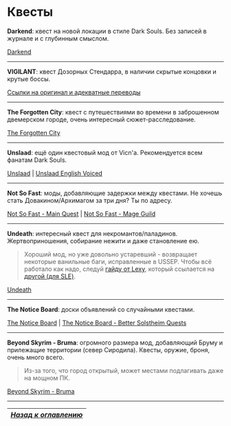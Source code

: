 # Квесты

**Darkend**: квест на новой локации в стиле Dark Souls. Без записей в журнале и с глубинным смыслом.

[Darkend](https://www.nexusmods.com/skyrimspecialedition/mods/10423/)

------

**VIGILANT**: квест Дозорных Стендарра, в наличии скрытые концовки и крутые боссы.

[Ссылки на оригинал и адекватные переводы](https://github.com/Meridiano/VIGILANT-Russian/blob/master/Оглавление.md)

------

**The Forgotten City**: квест с путешествиями во времени в заброшенном двемерском городе, очень интересный сюжет-расследование.

[The Forgotten City](https://www.nexusmods.com/skyrimspecialedition/mods/1179)

------

**Unslaad**: ещё один квестовый мод от Vicn'а. Рекомендуется всем фанатам Dark Souls.

[Unslaad](https://www.nexusmods.com/skyrimspecialedition/mods/11789) | [Unslaad English Voiced](https://www.nexusmods.com/skyrimspecialedition/mods/11896)

------

**Not So Fast**: моды, добавляющие задержки между квестами. Не хочешь стать Довакином/Архимагом за три дня? Ты по адресу.

[Not So Fast - Main Quest](https://www.nexusmods.com/skyrimspecialedition/mods/2475) | [Not So Fast - Mage Guild](https://www.nexusmods.com/skyrimspecialedition/mods/5686)

------

**Undeath**: интересный квест для некромантов/паладинов. Жертвоприношения, собирание нежити и даже становление ею.

> Хороший мод, но уже довольно устаревший - возвращает некоторые ванильные баги, исправленные в USSEP. Чтобы всё работало как надо, следуй [гайду от Lexy](http://wiki.step-project.com/User:DarkladyLexy/Lexys_LOTD_SE#.5BUndeath_Remastered.5D), который ссылается на [другой (для SLE)](https://linnsmusings.wordpress.com/2017/08/27/undeathcleaningguideforle/).

[Undeath](https://www.nexusmods.com/skyrimspecialedition/mods/6180)

------

**The Notice Board**: доски объявлений со случайными квестами.

[The Notice Board](https://www.nexusmods.com/skyrimspecialedition/mods/3218) | [The Notice Board - Better Solstheim Quests](https://www.nexusmods.com/skyrimspecialedition/mods/15829)

------

**Beyond Skyrim - Bruma**: огромного размера мод, добавляющий Бруму и прилежащие территории (север Сиродила). Квесты, оружие, броня, очень много всего.

> Из-за того, что город открытый, может местами подлагивать даже на мощном ПК.

[Beyond Skyrim - Bruma](https://www.nexusmods.com/skyrimspecialedition/mods/10917)

------

|[*Назад к оглавлению*](../01_Оглавление.md)|
|:---:|
